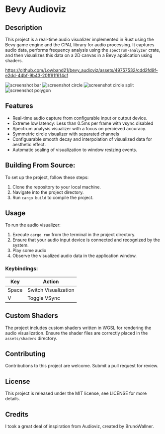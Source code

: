 # Bevy Audioviz
## Description
This project is a real-time audio visualizer implemented in Rust using the Bevy game engine and the CPAL library for audio processing. It captures audio data, performs frequency analysis using the `spectrum-analyzer` crate, and then visualizes this data on a 2D canvas in a Bevy application using shaders.

https://github.com/Lowband21/bevy_audioviz/assets/49757532/cdd2fd9f-e2dd-44bf-9b43-20ff91f614cf

![screenshot bar](https://raw.githubusercontent.com/Lowband21/bevy_audioviz/master/assets/screenshot_bar.png)
![screenshot circle](https://raw.githubusercontent.com/Lowband21/bevy_audioviz/master/assets/screenshot_circle.png)
![screenshot circle split](https://raw.githubusercontent.com/Lowband21/bevy_audioviz/master/assets/screenshot_circle_split.png)
![screenshot polygon](https://raw.githubusercontent.com/Lowband21/bevy_audioviz/master/assets/screenshot_polygon.png)

## Features
- Real-time audio capture from configurable input or output device.
- Extreme low latency: Less than 0.5ms per frame with vsync disabled
- Spectrum analysis visualizer with a focus on percieved accuracy.
- Symmetric circle visualizer with separated channels
- Configuarable smooth decay and interpolation of visualized data for aesthetic effect.
- Automatic scaling of visualization to window resizing events.

## Building From Source:
To set up the project, follow these steps:
1. Clone the repository to your local machine.
2. Navigate into the project directory.
3. Run `cargo build` to compile the project.

## Usage
To run the audio visualizer:
1. Execute `cargo run` from the terminal in the project directory.
2. Ensure that your audio input device is connected and recognized by the system.
3. Play some audio
4. Observe the visualized audio data in the application window.

### Keybindings:
| Key | Action |
| --- | ------ |
| Space | Switch Visualization |
| V | Toggle VSync |

## Custom Shaders

The project includes custom shaders written in WGSL for rendering the audio visualization. Ensure the shader files are correctly placed in the `assets/shaders` directory.

## Contributing

Contributions to this project are welcome. Submit a pull request for review.

## License
This project is released under the MIT license, see LICENSE for more details.

## Credits
I took a great deal of inspiration from Audioviz, created by BrunoWallner.

